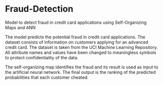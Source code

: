 # Fraud-Detection
Model to detect fraud in credit card applications using Self-Organizing Maps and ANN

The model predicts the potential fraud in credit card applications. The dataset consists of information on customers applying for an advanced credit card. The dataset is taken from the UCI Machine Learning Repository. All attribute names and values have been changed to meaningless symbols to protect confidentiality of the data.

The self-organizing map identifies the fraud and its result is used as input to the artificial neural network. The final output is the ranking of the predicted probabilities that each customer cheated.
